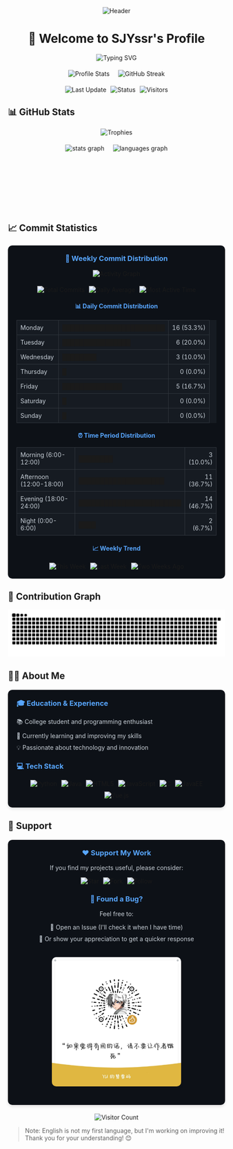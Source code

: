 <div align="center">
  <img src="https://capsule-render.vercel.app/api?type=waving&color=gradient&height=200&section=header&text=SJYssr&fontSize=80&fontAlignY=35&animation=twinkling&desc=Welcome%20to%20my%20profile!&descAlignY=51&descAlign=62" alt="Header" />
  
  <h1>👋 Welcome to SJYssr's Profile</h1>
  
  <img src="https://readme-typing-svg.demolab.com?font=Fira+Code&pause=1000&center=true&vCenter=true&width=435&lines=Welcome+to+SJYssr%F0%9F%98%8A;A+passionate+developer+%F0%9F%92%BB;Always+learning+%F0%9F%93%9A;And+improving+%F0%9F%9A%80" alt="Typing SVG" />
    <div style="display: flex; justify-content: center; gap: 20px; margin: 20px 0;">
    <img src="https://github-widgetbox.vercel.app/api/profile?username=SJYssr&data=followers,repositories,stars,commits&theme=dark" alt="Profile Stats" onerror="this.src='https://img.shields.io/badge/Profile-Stats-blue'" />
    <img src="https://github-readme-streak-stats.herokuapp.com?user=SJYssr&theme=dark&hide_border=false&locale=en&short_numbers=false&background=0D1117" alt="GitHub Streak" onerror="this.src='https://img.shields.io/badge/Streak-Stats-green'" />
  </div>
  <div style="display: flex; justify-content: center; gap: 10px; margin: 20px 0;">
    <img src="https://img.shields.io/github/last-commit/SJYssr/SJYssr?label=Last%20Update&style=for-the-badge&color=blueviolet" alt="Last Update" />
    <img src="https://img.shields.io/badge/Status-Active-success?style=for-the-badge" alt="Status" />
    <img src="https://img.shields.io/badge/Profile-Visitors-blue?style=for-the-badge" alt="Visitors" />
  </div>
</div>

## 📊 GitHub Stats

<div align="center">
  <img src="https://github-profile-trophy.vercel.app/?username=SJYssr&theme=onedark&row=2&column=4&margin-w=15&margin-h=15" alt="Trophies" />
  
  <br/>
  

  
  <div style="display: flex; justify-content: center; gap: 20px; margin: 20px 0;">
    <img src="https://github-readme-stats.vercel.app/api?username=SJYssr&hide_title=false&hide_rank=false&show_icons=true&include_all_commits=true&count_private=true&disable_animations=false&theme=dark&locale=en&hide_border=false&bg_color=0D1117" height="150" alt="stats graph" onerror="this.src='https://img.shields.io/badge/Stats-Graph-yellow'" />
    <img src="https://github-readme-stats.vercel.app/api/top-langs?username=SJYssr&locale=en&hide_title=false&layout=compact&card_width=320&langs_count=5&theme=dark&hide_border=false&bg_color=0D1117" height="150" alt="languages graph" onerror="this.src='https://img.shields.io/badge/Languages-Graph-red'" />
  </div>
</div>

## 📈 Commit Statistics

<div align="center" style="background-color: #0D1117; padding: 20px; border-radius: 10px; margin: 20px 0;">
  <h3 style="color: #58A6FF; margin-top: 0;">📅 Weekly Commit Distribution</h3>
  
  <img src="https://github-readme-activity-graph.vercel.app/graph?username=SJYssr&theme=github-compact&bg_color=0D1117&color=58A6FF&line=58A6FF&point=FFFFFF&area=true&hide_border=true" alt="Activity Graph" />
  
  <div style="display: flex; justify-content: center; gap: 10px; margin: 20px 0;">
    <img src="https://img.shields.io/badge/Total%20Commits-30-orange?style=for-the-badge" alt="Total Commits" />
    <img src="https://img.shields.io/badge/Daily%20Average-7.5-blue?style=for-the-badge" alt="Daily Average" />
    <img src="https://img.shields.io/badge/Most%20Active-Evening-green?style=for-the-badge" alt="Most Active Time" />
  </div>
  
  <h4 style="color: #58A6FF;">📊 Daily Commit Distribution</h4>
  <table style="border-collapse: collapse; width: 100%; max-width: 600px; margin: 0 auto; background-color: #161B22;">
    <tr>
      <td style="width: 80px; padding: 8px; border: 1px solid #30363d; color: #C9D1D9;">Monday</td>
      <td style="width: 200px; padding: 8px; border: 1px solid #30363d;">████████████████████████</td>
      <td style="text-align: right; padding: 8px; border: 1px solid #30363d; color: #C9D1D9;">16 (53.3%)</td>
    </tr>
    <tr>
      <td style="padding: 8px; border: 1px solid #30363d; color: #C9D1D9;">Tuesday</td>
      <td style="padding: 8px; border: 1px solid #30363d;">████████████████</td>
      <td style="text-align: right; padding: 8px; border: 1px solid #30363d; color: #C9D1D9;">6 (20.0%)</td>
    </tr>
    <tr>
      <td style="padding: 8px; border: 1px solid #30363d; color: #C9D1D9;">Wednesday</td>
      <td style="padding: 8px; border: 1px solid #30363d;">████████</td>
      <td style="text-align: right; padding: 8px; border: 1px solid #30363d; color: #C9D1D9;">3 (10.0%)</td>
    </tr>
    <tr>
      <td style="padding: 8px; border: 1px solid #30363d; color: #C9D1D9;">Thursday</td>
      <td style="padding: 8px; border: 1px solid #30363d;">█</td>
      <td style="text-align: right; padding: 8px; border: 1px solid #30363d; color: #C9D1D9;">0 (0.0%)</td>
    </tr>
    <tr>
      <td style="padding: 8px; border: 1px solid #30363d; color: #C9D1D9;">Friday</td>
      <td style="padding: 8px; border: 1px solid #30363d;">██████████████</td>
      <td style="text-align: right; padding: 8px; border: 1px solid #30363d; color: #C9D1D9;">5 (16.7%)</td>
    </tr>
    <tr>
      <td style="padding: 8px; border: 1px solid #30363d; color: #C9D1D9;">Saturday</td>
      <td style="padding: 8px; border: 1px solid #30363d;">█</td>
      <td style="text-align: right; padding: 8px; border: 1px solid #30363d; color: #C9D1D9;">0 (0.0%)</td>
    </tr>
    <tr>
      <td style="padding: 8px; border: 1px solid #30363d; color: #C9D1D9;">Sunday</td>
      <td style="padding: 8px; border: 1px solid #30363d;">█</td>
      <td style="text-align: right; padding: 8px; border: 1px solid #30363d; color: #C9D1D9;">0 (0.0%)</td>
    </tr>
  </table>
  
  <h4 style="color: #58A6FF;">⏰ Time Period Distribution</h4>
  <table style="border-collapse: collapse; width: 100%; max-width: 600px; margin: 0 auto; background-color: #161B22;">
    <tr>
      <td style="width: 120px; padding: 8px; border: 1px solid #30363d; color: #C9D1D9;">Morning (6:00-12:00)</td>
      <td style="width: 200px; padding: 8px; border: 1px solid #30363d;">████████</td>
      <td style="text-align: right; padding: 8px; border: 1px solid #30363d; color: #C9D1D9;">3 (10.0%)</td>
    </tr>
    <tr>
      <td style="padding: 8px; border: 1px solid #30363d; color: #C9D1D9;">Afternoon (12:00-18:00)</td>
      <td style="padding: 8px; border: 1px solid #30363d;">████████████████████</td>
      <td style="text-align: right; padding: 8px; border: 1px solid #30363d; color: #C9D1D9;">11 (36.7%)</td>
    </tr>
    <tr>
      <td style="padding: 8px; border: 1px solid #30363d; color: #C9D1D9;">Evening (18:00-24:00)</td>
      <td style="padding: 8px; border: 1px solid #30363d;">████████████████████████</td>
      <td style="text-align: right; padding: 8px; border: 1px solid #30363d; color: #C9D1D9;">14 (46.7%)</td>
    </tr>
    <tr>
      <td style="padding: 8px; border: 1px solid #30363d; color: #C9D1D9;">Night (0:00-6:00)</td>
      <td style="padding: 8px; border: 1px solid #30363d;">████</td>
      <td style="text-align: right; padding: 8px; border: 1px solid #30363d; color: #C9D1D9;">2 (6.7%)</td>
    </tr>
  </table>
  
  <h4 style="color: #58A6FF;">📈 Weekly Trend</h4>
  <div style="display: flex; justify-content: center; flex-wrap: wrap; gap: 10px;">
    <img src="https://img.shields.io/badge/This%20Week-16%20commits-blue?style=for-the-badge" alt="This Week" />
    <img src="https://img.shields.io/badge/Last%20Week-14%20commits-green?style=for-the-badge" alt="Last Week" />
    <img src="https://img.shields.io/badge/Two%20Weeks%20Ago-0%20commits-yellow?style=for-the-badge" alt="Two Weeks Ago" />
  </div>
</div>

## 🐍 Contribution Graph

<div align="center">
  <img src="https://raw.githubusercontent.com/SJYssr/SJYssr/output/github-contribution-grid-snake.svg" alt="Snake animation" />
</div>

## 👨‍💻 About Me

<div style="background-color: #0D1117; padding: 20px; border-radius: 10px; margin: 20px 0; box-shadow: 0 4px 6px rgba(0, 0, 0, 0.1);">
  <h3 style="color: #58A6FF; margin-top: 0;">🎓 Education & Experience</h3>
  <ul style="list-style-type: none; padding-left: 0;">
    <li style="margin: 10px 0; color: #C9D1D9;">📚 College student and programming enthusiast</li>
    <li style="margin: 10px 0; color: #C9D1D9;">🌱 Currently learning and improving my skills</li>
    <li style="margin: 10px 0; color: #C9D1D9;">💡 Passionate about technology and innovation</li>
  </ul>

  <h3 style="color: #58A6FF;">💻 Tech Stack</h3>
  <div style="display: flex; flex-wrap: wrap; gap: 10px; justify-content: center;">
    <img src="https://img.shields.io/badge/Python-3776AB?style=for-the-badge&logo=python&logoColor=white" alt="Python" />
    <img src="https://img.shields.io/badge/Java-ED8B00?style=for-the-badge&logo=java&logoColor=white" alt="Java" />
    <img src="https://img.shields.io/badge/HTML5-E34F26?style=for-the-badge&logo=html5&logoColor=white" alt="HTML5" />
    <img src="https://img.shields.io/badge/JavaScript-F7DF1E?style=for-the-badge&logo=javascript&logoColor=black" alt="JavaScript" />
    <img src="https://img.shields.io/badge/C-00599C?style=for-the-badge&logo=c&logoColor=white" alt="C" />
    <img src="https://img.shields.io/badge/JavaEE-007396?style=for-the-badge&logo=java&logoColor=white" alt="JavaEE" />
    <img src="https://img.shields.io/badge/Vue.js-4FC08D?style=for-the-badge&logo=vue.js&logoColor=white" alt="Vue.js" />
  </div>
</div>

## 🌟 Support

<div align="center" style="background-color: #0D1117; padding: 20px; border-radius: 10px; margin: 20px 0; box-shadow: 0 4px 6px rgba(0, 0, 0, 0.1);">
  <h3 style="color: #58A6FF; margin-top: 0;">❤️ Support My Work</h3>
  <p style="color: #C9D1D9;">If you find my projects useful, please consider:</p>
  <div style="display: flex; justify-content: center; gap: 10px; margin: 10px 0;">
    <img src="https://img.shields.io/badge/Star-Follow-blue?style=for-the-badge" alt="Star" />
    <img src="https://img.shields.io/badge/Fork-Contribute-green?style=for-the-badge" alt="Fork" />
    <img src="https://img.shields.io/badge/Follow-Updates-yellow?style=for-the-badge" alt="Follow" />
  </div>
  
  <h3 style="color: #58A6FF;">🐛 Found a Bug?</h3>
  <p style="color: #C9D1D9;">Feel free to:</p>
  <ul style="list-style-type: none; padding-left: 0;">
    <li style="margin: 10px 0; color: #C9D1D9;">📝 Open an Issue (I'll check it when I have time)</li>
    <li style="margin: 10px 0; color: #C9D1D9;">💝 Or show your appreciation to get a quicker response</li>
  </ul>
  
  <img src="https://github.com/SJYssr/img/raw/main/1/zanshang.jpg" alt="Appreciation" width="300" style="border-radius: 10px; margin: 20px 0; box-shadow: 0 4px 6px rgba(0, 0, 0, 0.1);" />
</div>

<div align="center">
  <img src="https://profile-counter.glitch.me/SJYssr/count.svg" alt="Visitor Count" />
</div>

> Note: English is not my first language, but I'm working on improving it! Thank you for your understanding! 😊
